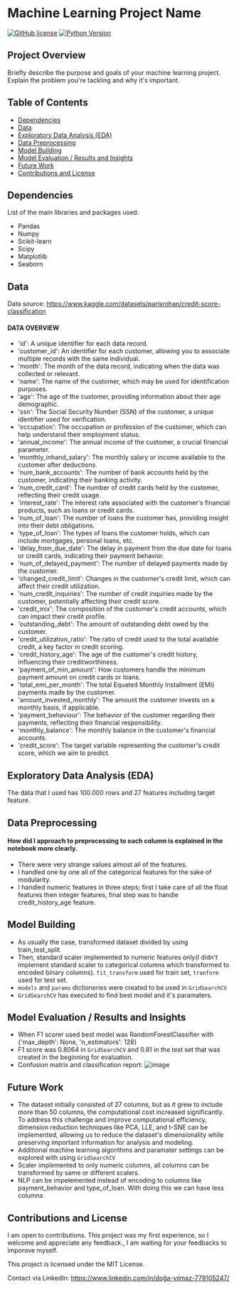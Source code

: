 # Machine Learning Project Name

[![GitHub license](https://img.shields.io/badge/license-MIT-blue.svg)](https://github.com/yourusername/your-repo-name/blob/main/LICENSE)
[![Python Version](https://img.shields.io/badge/python-3.10%2B-green)](https://www.python.org/downloads/release/python-377/)

## Project Overview

Briefly describe the purpose and goals of your machine learning project. Explain the problem you're tackling and why it's important.

## Table of Contents


- [Dependencies](#dependencies)
- [Data](#data)
- [Exploratory Data Analysis (EDA)](#exploratory-data-analysis-eda)
- [Data Preprocessing](#data-preprocessing)
- [Model Building](#model-building)
- [Model Evaluation / Results and Insights](#model-evaluation-/-results-and-insights)
- [Future Work](#future-work)
- [Contributions and License](#contributions-and-license)



## Dependencies

List of the main libraries and packages used:
* Pandas
* Numpy
* Scikit-learn
* Scipy
* Matplotlib
* Seaborn


## Data
Data source: https://www.kaggle.com/datasets/parisrohan/credit-score-classification

#### DATA OVERVIEW
* 'id': A unique identifier for each data record.
* 'customer_id': An identifier for each customer, allowing you to associate multiple records with the same individual.
* 'month': The month of the data record, indicating when the data was collected or relevant.
* 'name': The name of the customer, which may be used for identification purposes.
* 'age': The age of the customer, providing information about their age demographic.
* 'ssn': The Social Security Number (SSN) of the customer, a unique identifier used for verification.
* 'occupation': The occupation or profession of the customer, which can help understand their employment status.
* 'annual_income': The annual income of the customer, a crucial financial parameter.
* 'monthly_inhand_salary': The monthly salary or income available to the customer after deductions.
* 'num_bank_accounts': The number of bank accounts held by the customer, indicating their banking activity.
* 'num_credit_card': The number of credit cards held by the customer, reflecting their credit usage.
* 'interest_rate': The interest rate associated with the customer's financial products, such as loans or credit cards.
* 'num_of_loan': The number of loans the customer has, providing insight into their debt obligations.
* 'type_of_loan': The types of loans the customer holds, which can include mortgages, personal loans, etc.
* 'delay_from_due_date': The delay in payment from the due date for loans or credit cards, indicating their payment behavior.
* 'num_of_delayed_payment': The number of delayed payments made by the customer.
* 'changed_credit_limit': Changes in the customer's credit limit, which can affect their credit utilization.
* 'num_credit_inquiries': The number of credit inquiries made by the customer, potentially affecting their credit score.
* 'credit_mix': The composition of the customer's credit accounts, which can impact their credit profile.
* 'outstanding_debt': The amount of outstanding debt owed by the customer.
* 'credit_utilization_ratio': The ratio of credit used to the total available credit, a key factor in credit scoring.
* 'credit_history_age': The age of the customer's credit history, influencing their creditworthiness.
* 'payment_of_min_amount': How customers handle the minimum payment amount on credit cards or loans.
* 'total_emi_per_month': The total Equated Monthly Installment (EMI) payments made by the customer.
* 'amount_invested_monthly': The amount the customer invests on a monthly basis, if applicable.
* 'payment_behaviour': The behavior of the customer regarding their payments, reflecting their financial responsibility.
* 'monthly_balance': The monthly balance in the customer's financial accounts.
* 'credit_score': The target variable representing the customer's credit score, which we aim to predict.

## Exploratory Data Analysis (EDA)
The data that I used has 100.000 rows and 27 features including target feature. 

## Data Preprocessing
#### How did I approach to preprocessing to each column is explained in the notebook more clearly.
* There were very strange values almost all of the features.
* I handled one by one all of the categorical features for the sake of modularity.
* I handled numeric features in three steps; first I take care of all the float features then integer features, final step was to handle credit_history_age feature.


## Model Building
* As usually the case, transformed dataset divided by using train_test_split
* Then, standard scaler implemented to numeric features only(I didn't implement standard scaler to categorical columns which transformed to encoded binary columns). `fit_transform` used for train set, `tranform` used for test set.
* `models` and `params` dictioneries were created to be used in `GridSearchCV`
* `GridSearchCV` has executed to find best model and it's paramaters.
  

## Model Evaluation / Results and Insights
* When F1 scorer used best model was RandomForestClassifier with {'max_depth': None, 'n_estimators': 128} 
* F1 score was 0.8064 in `GridSearchCV` and 0.81 in the test set that was created in the beginning for evaluation.
* Confusion matrix and classification report:
  ![image](https://github.com/doga-yilmaz/credit_score_predictions/assets/110274753/de2ddbd7-08cf-4072-a5a5-e4ee8835bffc)



## Future Work

* The dataset initially consisted of 27 columns, but as it grew to include more than 50 columns, the computational cost increased significantly. To address this challenge and improve computational efficiency, dimension reduction techniques like PCA, LLE, and t-SNE can be implemented, allowing us to reduce the dataset's dimensionality while preserving important information for analysis and modeling.
* Additional machine learning algorithms and paramater settings can be explored with using `GridSearchCV`
* Scaler implemented to only numeric columns, all columns can be transformed by same or different scalers.
* NLP can be impelemented instead of encoding to columns like payment_behavior and type_of_loan. With doing this we can have less columns

## Contributions and License
I am open to contributions. This project was my first experience, so I welcome and appreciate any feedback., I am waiting for your feedbacks to imporove myself.

This project is licensed under the MIT License.

Contact via LinkedIn: https://www.linkedin.com/in/doğa-yılmaz-779105247/
